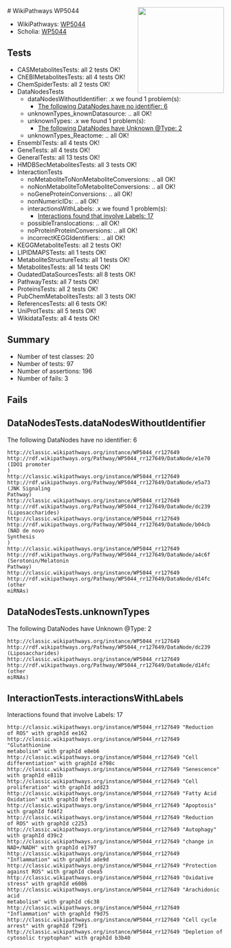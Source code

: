 <img style="float: right; width: 200px" src="https://upload.wikimedia.org/wikipedia/commons/thumb/8/83/Wplogo_with_text_500.png/640px-Wplogo_with_text_500.png" />
# WikiPathways WP5044

* WikiPathways: [WP5044](https://wikipathways.org/pathways/WP5044)
* Scholia: [WP5044](https://scholia.toolforge.org/wikipathways/WP5044)
## Tests
* CASMetabolitesTests: all 2 tests OK!
* ChEBIMetabolitesTests: all 4 tests OK!
* ChemSpiderTests: all 2 tests OK!
* DataNodesTests
    * dataNodesWithoutIdentifier: .x we found 1 problem(s):
        * [The following DataNodes have no identifier: 6](#d2d32fa5)
    * unknownTypes_knownDatasource: .. all OK!
    * unknownTypes: .x we found 1 problem(s):
        * [The following DataNodes have Unknown @Type: 2](#839973e0)
    * unknownTypes_Reactome: .. all OK!
* EnsemblTests: all 4 tests OK!
* GeneTests: all 4 tests OK!
* GeneralTests: all 13 tests OK!
* HMDBSecMetabolitesTests: all 3 tests OK!
* InteractionTests
    * noMetaboliteToNonMetaboliteConversions: .. all OK!
    * noNonMetaboliteToMetaboliteConversions: .. all OK!
    * noGeneProteinConversions: .. all OK!
    * nonNumericIDs: .. all OK!
    * interactionsWithLabels: .x we found 1 problem(s):
        * [Interactions found that involve Labels: 17](#fe97a8bf)
    * possibleTranslocations: .. all OK!
    * noProteinProteinConversions: .. all OK!
    * incorrectKEGGIdentifiers: .. all OK!
* KEGGMetaboliteTests: all 2 tests OK!
* LIPIDMAPSTests: all 1 tests OK!
* MetaboliteStructureTests: all 1 tests OK!
* MetabolitesTests: all 14 tests OK!
* OudatedDataSourcesTests: all 8 tests OK!
* PathwayTests: all 7 tests OK!
* ProteinsTests: all 2 tests OK!
* PubChemMetabolitesTests: all 3 tests OK!
* ReferencesTests: all 6 tests OK!
* UniProtTests: all 5 tests OK!
* WikidataTests: all 4 tests OK!


## Summary

* Number of test classes: 20
* Number of tests: 97
* Number of assertions: 196
* Number of fails: 3

## Fails

<a name="d2d32fa5" />

## DataNodesTests.dataNodesWithoutIdentifier

The following DataNodes have no identifier: 6
```
http://classic.wikipathways.org/instance/WP5044_rr127649 http://rdf.wikipathways.org/Pathway/WP5044_rr127649/DataNode/e1e70 (IDO1 promoter
)
http://classic.wikipathways.org/instance/WP5044_rr127649 http://rdf.wikipathways.org/Pathway/WP5044_rr127649/DataNode/e5a73 (JNK Signaling
Pathway)
http://classic.wikipathways.org/instance/WP5044_rr127649 http://rdf.wikipathways.org/Pathway/WP5044_rr127649/DataNode/dc239 (Liposaccharides)
http://classic.wikipathways.org/instance/WP5044_rr127649 http://rdf.wikipathways.org/Pathway/WP5044_rr127649/DataNode/b04cb (NAD de novo
Synthesis
)
http://classic.wikipathways.org/instance/WP5044_rr127649 http://rdf.wikipathways.org/Pathway/WP5044_rr127649/DataNode/a4c6f (Serotonin/Melatonin
Pathway)
http://classic.wikipathways.org/instance/WP5044_rr127649 http://rdf.wikipathways.org/Pathway/WP5044_rr127649/DataNode/d14fc (other 
miRNAs)
```

<a name="839973e0" />

## DataNodesTests.unknownTypes

The following DataNodes have Unknown @Type: 2
```
http://classic.wikipathways.org/instance/WP5044_rr127649 http://rdf.wikipathways.org/Pathway/WP5044_rr127649/DataNode/dc239 (Liposaccharides)
http://classic.wikipathways.org/instance/WP5044_rr127649 http://rdf.wikipathways.org/Pathway/WP5044_rr127649/DataNode/d14fc (other 
miRNAs)
```

<a name="fe97a8bf" />

## InteractionTests.interactionsWithLabels

Interactions found that involve Labels: 17
```
http://classic.wikipathways.org/instance/WP5044_rr127649 "Reduction 
of ROS" with graphId ee162
http://classic.wikipathways.org/instance/WP5044_rr127649 "Glutathionine
metabolism" with graphId e8eb6
http://classic.wikipathways.org/instance/WP5044_rr127649 "Cell differentiation" with graphId e798c
http://classic.wikipathways.org/instance/WP5044_rr127649 "Senescence" with graphId e811b
http://classic.wikipathways.org/instance/WP5044_rr127649 "Cell proliferation" with graphId add23
http://classic.wikipathways.org/instance/WP5044_rr127649 "Fatty Acid
Oxidation" with graphId bfec9
http://classic.wikipathways.org/instance/WP5044_rr127649 "Apoptosis" with graphId fd4f2
http://classic.wikipathways.org/instance/WP5044_rr127649 "Reduction 
of ROS" with graphId c2253
http://classic.wikipathways.org/instance/WP5044_rr127649 "Autophagy" with graphId d39c2
http://classic.wikipathways.org/instance/WP5044_rr127649 "change in 
NAD+/NADH" with graphId e1797
http://classic.wikipathways.org/instance/WP5044_rr127649 "Inflammation" with graphId ade9d
http://classic.wikipathways.org/instance/WP5044_rr127649 "Protection
against ROS" with graphId cbea5
http://classic.wikipathways.org/instance/WP5044_rr127649 "Oxidative stress" with graphId e6086
http://classic.wikipathways.org/instance/WP5044_rr127649 "Arachidonic acid
metabolism" with graphId c6c38
http://classic.wikipathways.org/instance/WP5044_rr127649 "Inflammation" with graphId f9d75
http://classic.wikipathways.org/instance/WP5044_rr127649 "Cell cycle arrest" with graphId f29f1
http://classic.wikipathways.org/instance/WP5044_rr127649 "Depletion of 
cytosolic tryptophan" with graphId b3b40
```

